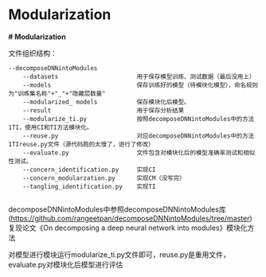 # Modularization
**# Modularization**



文件组织结构：

```
--decomposeDNNintoModules 
    --datasets				        用于保存模型训练、测试数据（最后没用上）
    --models          		        保存训练好的模型（待模块化模型），命名规则为"训练集名称"+"_"+"隐藏层数量"
    --modularized_ models	        保存模块化后模型。
    --result          		        用于保存分析结果
    --modularize_ti.py		        按照decomposeDNNintoModules中的方法1TI，使用CI和TI方法模块化。
    --reuse.py 				        对应decomposeDNNintoModules中的方法1TIreuse.py文件（源代码跑的太慢了，进行了修改）
    --evaluate.py			        文件包含对模块化后的模型准确率测试和相似性测试。
    --concern_identification.py     实现CI
    --concern_modularzation.py      实现CM（没写完）
    --tangling_identification.py    实现TI
    
```

decomposeDNNintoModules中参照decomposeDNNintoModules库(https://github.com/rangeetpan/decomposeDNNintoModules/tree/master) 复现论文《On decomposing a deep neural network into modules》模块化方法

对模型进行模块运行modularize_ti.py文件即可，reuse.py是重用文件，evaluate.py对模块化后模型进行评估


